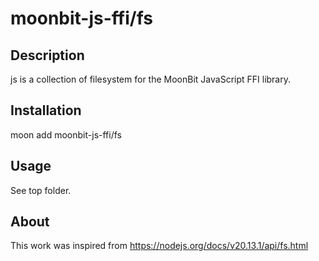# moonbit-js-ffi/fs


## Description

js is a collection of filesystem for the MoonBit JavaScript FFI library.

## Installation

 moon add moonbit-js-ffi/fs

## Usage

See top folder.

## About

This work was inspired from https://nodejs.org/docs/v20.13.1/api/fs.html
